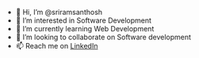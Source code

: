 - 👋 Hi, I’m @sriramsanthosh
- 👀 I’m interested in Software Development
- 🌱 I’m currently learning Web Development
- 💞️ I’m looking to collaborate on Software development
- 📫 Reach me on <a href = "https://www.linkedin.com/in/sriramsanthosh/" target = "_blank">LinkedIn</a>

<!---
sriramsanthosh/sriramsanthosh is a ✨ special ✨ repository because its `README.md` (this file) appears on your GitHub profile.
You can click the Preview link to take a look at your changes.
--->
